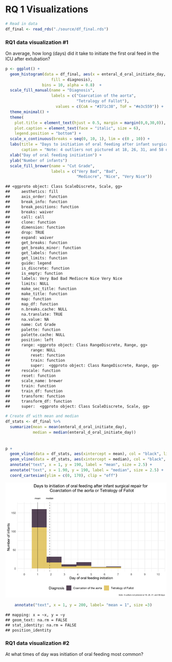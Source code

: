 RQ 1 Visualizations
================

``` r
# Read in data
df_final <- read_rds("./source/df_final.rds")
```

### RQ1 data visualization \#1

On average, how long (days) did it take to initiate the first oral feed
in the ICU after extubation?

``` r
p <- ggplot() +
  geom_histogram(data = df_final, aes(x = enteral_d_oral_initiate_day, 
                    fill = diagnosis),
                bins = 10, alpha = 0.8)  +
  scale_fill_manual(name = "Diagnosis", 
                    labels = c("Coarcation of the aorta",
                               "Tetralogy of Fallot"),
                      values = c(CoA = "#371c38", ToF = "#e3c559")) +
  theme_minimal() +
  theme(
    plot.title = element_text(hjust = 0.5, margin = margin(0,0,30,0)),
    plot.caption = element_text(face = "italic", size = 6),
    legend.position = "bottom") +
  scale_x_continuous(breaks = seq(0, 10, 1), lim = c(0 , 10)) +
  labs(title = "Days to initiation of oral feeding after infant surgical repair for \n Coarctation of the aorta or Tetralogy of Fallot",
       caption = "Note: 4 outliers not pictured at 18, 26, 31, and 58 days") +
  xlab("Day of oral feeding initiation") +
  ylab("Number of infants") 
  scale_fill_brewer(name = "Cut Grade", 
                    labels = c("Very Bad", "Bad", 
                               "Mediocre", "Nice", "Very Nice"))
```

    ## <ggproto object: Class ScaleDiscrete, Scale, gg>
    ##     aesthetics: fill
    ##     axis_order: function
    ##     break_info: function
    ##     break_positions: function
    ##     breaks: waiver
    ##     call: call
    ##     clone: function
    ##     dimension: function
    ##     drop: TRUE
    ##     expand: waiver
    ##     get_breaks: function
    ##     get_breaks_minor: function
    ##     get_labels: function
    ##     get_limits: function
    ##     guide: legend
    ##     is_discrete: function
    ##     is_empty: function
    ##     labels: Very Bad Bad Mediocre Nice Very Nice
    ##     limits: NULL
    ##     make_sec_title: function
    ##     make_title: function
    ##     map: function
    ##     map_df: function
    ##     n.breaks.cache: NULL
    ##     na.translate: TRUE
    ##     na.value: NA
    ##     name: Cut Grade
    ##     palette: function
    ##     palette.cache: NULL
    ##     position: left
    ##     range: <ggproto object: Class RangeDiscrete, Range, gg>
    ##         range: NULL
    ##         reset: function
    ##         train: function
    ##         super:  <ggproto object: Class RangeDiscrete, Range, gg>
    ##     rescale: function
    ##     reset: function
    ##     scale_name: brewer
    ##     train: function
    ##     train_df: function
    ##     transform: function
    ##     transform_df: function
    ##     super:  <ggproto object: Class ScaleDiscrete, Scale, gg>

``` r
# Create df with mean and median 
df_stats <- df_final %>% 
  summarize(mean = mean(enteral_d_oral_initiate_day),
            median = median(enteral_d_oral_initiate_day)) 


p + 
  geom_vline(data = df_stats, aes(xintercept = mean), col = "black", linetype = "dashed", alpha = 0.5) +
  geom_vline(data = df_stats, aes(xintercept = median), col = "black", linetype = "solid", alpha = 0.5) +
  annotate("text", x = 1, y = 190, label = "mean", size = 2.5) +
  annotate("text", x = 1.90, y = 190, label = "median", size = 2.5) +  
  coord_cartesian(ylim = c(0, 170), clip = "off")
```

<img src="rq1_vis_files/figure-gfm/unnamed-chunk-2-1.png" style="display: block; margin: auto;" />

``` r
    annotate("text", x = 1, y = 200, label= "mean = 1", size =3)
```

    ## mapping: x = ~x, y = ~y 
    ## geom_text: na.rm = FALSE
    ## stat_identity: na.rm = FALSE
    ## position_identity

### RQ1 data visualization \#2

At what times of day was initiation of oral feeding most common?

